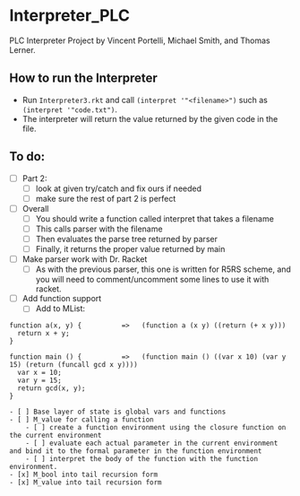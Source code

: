 # Interpreter_PLC
PLC Interpreter Project by Vincent Portelli, Michael Smith, and Thomas Lerner.

## How to run the Interpreter
* Run `Interpreter3.rkt` and call `(interpret '"<filename>")` such as `(interpret '"code.txt")`. 
* The interpreter will return the value returned by the given code in the file. 


## To do: 
- [ ] Part 2: 
	- [ ] look at given try/catch and fix ours if needed
	- [ ] make sure the rest of part 2 is perfect
- [ ] Overall
	- [ ] You should write a function called interpret that takes a filename 
	- [ ] This calls parser with the filename 
	- [ ] Then evaluates the parse tree returned by parser
	- [ ] Finally, it returns the proper value returned by main 
- [ ] Make parser work with Dr. Racket
	- [ ] As with the previous parser, this one is written for R5RS scheme, and you will need to comment/uncomment some lines to use it with racket.
- [ ] Add function support 
	- [ ] Add to MList: 
```
function a(x, y) {          =>   (function a (x y) ((return (+ x y)))
  return x + y;
}

function main () {          =>   (function main () ((var x 10) (var y 15) (return (funcall gcd x y))))
  var x = 10;
  var y = 15;
  return gcd(x, y);
}
```
	- [ ] Base layer of state is global vars and functions
	- [ ] M_value for calling a function
		- [ ] create a function environment using the closure function on the current environment 
		- [ ] evaluate each actual parameter in the current environment and bind it to the formal parameter in the function environment 
		- [ ] interpret the body of the function with the function environment.
	- [x] M_bool into tail recursion form
	- [x] M_value into tail recursion form